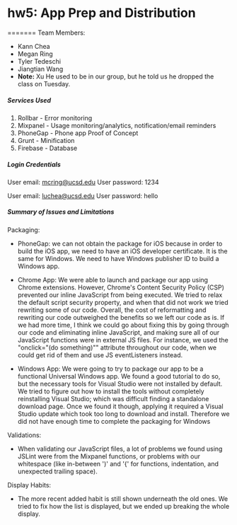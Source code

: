 # hw5: App Prep and Distribution

=======
Team Members: 
  - Kann Chea
  - Megan Ring
  - Tyler Tedeschi
  - Jiangtian Wang
  - **Note:** Xu He used to be in our group, but he told us he dropped the class on Tuesday. 

##### Services Used

1. Rollbar - Error monitoring
2. Mixpanel - Usage monitoring/analytics, notification/email reminders
3. PhoneGap - Phone app Proof of Concept
4. Grunt - Minification
5. Firebase - Database

##### Login Credentials

User email: mcring@ucsd.edu
User password: 1234

User email: luchea@ucsd.edu
User password: hello

##### Summary of Issues and Limitations

Packaging:
  - PhoneGap: we can not obtain the package for iOS because in order to build the iOS app, we need to have an iOS developer certificate. It is the same for Windows. We need to have Windows publisher ID to build a Windows app. 
  
  - Chrome App: We were able to launch and package our app using Chrome extensions. However, Chrome's Content Security Policy (CSP) prevented our inline JavaScript from being executed. We tried to relax the default script security property, and when that did not work we tried rewriting some of our code. Overall, the cost of reformatting and rewriting our code outweighed the benefits so we left our code as is. If we had more time, I think we could go about fixing this by going through our code and eliminating inline JavaScript, and making sure all of our JavaScript functions were in external JS files. For instance, we used the "onclick="(do something)"" attribute throughout our code, when we could get rid of them and use JS eventListeners instead. 

  - Windows App: We were going to try to package our app to be a functional Universal Windows app.  We found a good tutorial to do so, but the necessary tools for Visual Studio were not installed by default.  We tried to figure out how to install the tools without completely reinstalling Visual Studio; which was difficult finding a standalone download page.  Once we found it though, applying it required a Visual Studio update which took too long to download and install.  Therefore we did not have enough time to complete the packaging for Windows
  

Validations:
 - When validating our JavaScript files, a lot of problems we found using JSLint were from the Mixpanel functions, or problems with our whitespace (like in-between ')' and '{' for functions, indentation, and unexpected trailing space).  

Display Habits:
 - The more recent added habit is still shown underneath the old ones. We tried to fix how the list is displayed, but we ended up breaking the whole display.